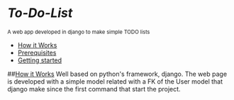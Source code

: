 # ***To-Do-List***
<sup>A web app developed in django to make simple TODO lists</sup>


- [How it Works](#how-it-works)
- [Prerequisites](#Prerequisites)
- [Getting started](#Getting-started)


##[How it Works](#how-it-works)
    Well based on python's framework, django. The web page is developed with a simple model related with a FK of the User model that django make since the first command that start the project.
